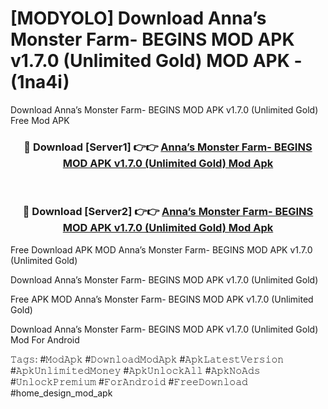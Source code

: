 # [MODYOLO] Download Anna’s Monster Farm- BEGINS MOD APK v1.7.0 (Unlimited Gold) MOD APK - (1na4i)
Download Anna’s Monster Farm- BEGINS MOD APK v1.7.0 (Unlimited Gold) Free Mod APK

<div align="center">
<h3>🔴 Download [Server1] 👉👉 <a href="https://apk-comot.site?title=Anna’s_Monster_Farm-_BEGINS_MOD_APK_v1.7.0_(Unlimited_Gold)">Anna’s Monster Farm- BEGINS MOD APK v1.7.0 (Unlimited Gold) Mod Apk</a></h3><br>

<h3>🔴 Download [Server2] 👉👉 <a href="https://apk-comot.site?title=Anna’s_Monster_Farm-_BEGINS_MOD_APK_v1.7.0_(Unlimited_Gold)">Anna’s Monster Farm- BEGINS MOD APK v1.7.0 (Unlimited Gold) Mod Apk</a></h3>
</div>


Free Download APK MOD Anna’s Monster Farm- BEGINS MOD APK v1.7.0 (Unlimited Gold)

Download Anna’s Monster Farm- BEGINS MOD APK v1.7.0 (Unlimited Gold) 

Free APK MOD Anna’s Monster Farm- BEGINS MOD APK v1.7.0 (Unlimited Gold) 

Download Anna’s Monster Farm- BEGINS MOD APK v1.7.0 (Unlimited Gold) Mod For Android

𝚃𝚊𝚐𝚜: #𝙼𝚘𝚍𝙰𝚙𝚔 #𝙳𝚘𝚠𝚗𝚕𝚘𝚊𝚍𝙼𝚘𝚍𝙰𝚙𝚔 #𝙰𝚙𝚔𝙻𝚊𝚝𝚎𝚜𝚝𝚅𝚎𝚛𝚜𝚒𝚘𝚗 #𝙰𝚙𝚔𝚄𝚗𝚕𝚒𝚖𝚒𝚝𝚎𝚍𝙼𝚘𝚗𝚎𝚢 #𝙰𝚙𝚔𝚄𝚗𝚕𝚘𝚌𝚔𝙰𝚕𝚕 #𝙰𝚙𝚔𝙽𝚘𝙰𝚍𝚜 #𝚄𝚗𝚕𝚘𝚌𝚔𝙿𝚛𝚎𝚖𝚒𝚞𝚖 #𝙵𝚘𝚛𝙰𝚗𝚍𝚛𝚘𝚒𝚍 #𝙵𝚛𝚎𝚎𝙳𝚘𝚠𝚗𝚕𝚘𝚊𝚍 #home_design_mod_apk